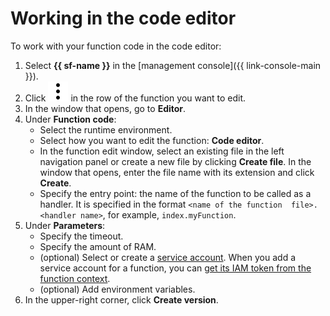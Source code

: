 # Working in the code editor

To work with your function code in the code editor:
1. Select **{{ sf-name }}** in the [management console]({{ link-console-main }}).
1. Click ![image](../../../_assets/vertical-ellipsis.svg) in the row of the function you want to edit.
1. In the window that opens, go to **Editor**.
1. Under **Function code**:
    - Select the runtime environment.
    - Select how you want to edit the function: **Code editor**.
    - In the function edit window, select an existing file in the left navigation panel or create a new file by clicking **Create file**. In the window that opens, enter the file name with its extension and click **Create**.
    - Specify the entry point: the name of the function to be called as a handler. It is specified in the format `<name of the function  file>.<handler name>`, for example, `index.myFunction`.
1. Under **Parameters**:
    - Specify the timeout.
    - Specify the amount of RAM.
    - (optional) Select or create a [service account](../../../iam/concepts/users/service-accounts.md). When you add a service account for a function, you can [get its IAM token from the function context](../function-sa).
    - (optional) Add environment variables.
1. In the upper-right corner, click **Create version**.

